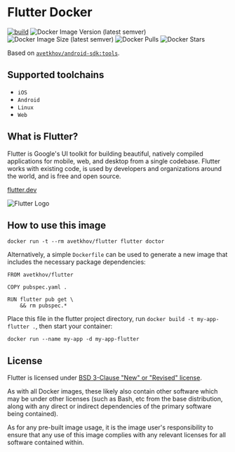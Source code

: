 # Flutter Docker

[![build](https://github.com/avetkhov/flutter-docker/actions/workflows/build.yml/badge.svg?branch=main)](https://github.com/avetkhov/flutter-docker/actions/workflows/build.yml)
![Docker Image Version (latest semver)](https://img.shields.io/docker/v/avetkhov/flutter?logo=docker&logoColor=white&label=version)
![Docker Image Size (latest semver)](https://img.shields.io/docker/image-size/avetkhov/flutter?logo=docker&logoColor=white&label=size)
![Docker Pulls](https://img.shields.io/docker/pulls/avetkhov/flutter?logo=docker&logoColor=white&label=pulls)
![Docker Stars](https://img.shields.io/docker/stars/avetkhov/flutter?logo=docker&logoColor=white&label=stars)

Based on [`avetkhov/android-sdk:tools`][1].


## Supported toolchains

- `iOS`
- `Android`
- `Linux`
- `Web`


## What is Flutter?

Flutter is Google's UI toolkit for building beautiful, natively compiled applications for mobile, web, and desktop from a single codebase. Flutter works with existing code, is used by developers and organizations around the world, and is free and open source.

[flutter.dev](https://flutter.dev)

![Flutter Logo](https://storage.googleapis.com/cms-storage-bucket/c823e53b3a1a7b0d36a9.png)


## How to use this image

```
docker run -t --rm avetkhov/flutter flutter doctor
```
Alternatively, a simple `Dockerfile` can be used to generate a new image that includes the necessary package dependencies:
```
FROM avetkhov/flutter

COPY pubspec.yaml .

RUN flutter pub get \
    && rm pubspec.*
```
Place this file in the flutter project directory, run `docker build -t my-app-flutter .`, then start your container:
```
docker run --name my-app -d my-app-flutter
```

## License

Flutter is licensed under [BSD 3-Clause "New" or "Revised" license][2].

As with all Docker images, these likely also contain other software which may be under other licenses (such as Bash, etc from the base distribution, along with any direct or indirect dependencies of the primary software being contained).

As for any pre-built image usage, it is the image user's responsibility to ensure that any use of this image complies with any relevant licenses for all software contained within.

[1]: https://hub.docker.com/r/avetkhov/android-sdk
[2]: https://github.com/flutter/flutter/blob/master/LICENSE